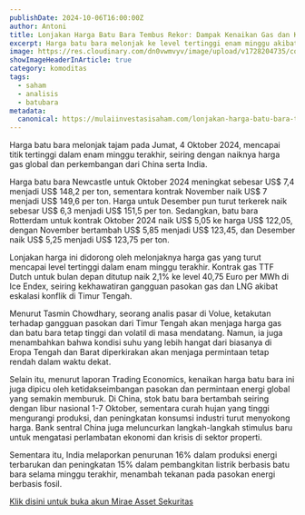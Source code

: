 ```yaml
---
publishDate: 2024-10-06T16:00:00Z
author: Antoni
title: Lonjakan Harga Batu Bara Tembus Rekor: Dampak Kenaikan Gas dan Krisis Energi Global
excerpt: Harga batu bara melonjak ke level tertinggi enam minggu akibat kenaikan harga gas, ketegangan di Timur Tengah, dan peningkatan permintaan dari China dan India.
image: https://res.cloudinary.com/dn0vwmvyv/image/upload/v1728204735/coal-moving-along-conveyor-belt_mmdzya.jpg
showImageHeaderInArticle: true
category: komoditas
tags:
  - saham
  - analisis
  - batubara
metadata:
  canonical: https://mulaiinvestasisaham.com/lonjakan-harga-batu-bara-tembus-rekor
---
```


Harga batu bara melonjak tajam pada Jumat, 4 Oktober 2024, mencapai titik tertinggi dalam enam minggu terakhir, seiring dengan naiknya harga gas global dan perkembangan dari China serta India.

Harga batu bara Newcastle untuk Oktober 2024 meningkat sebesar US$ 7,4 menjadi US$ 148,2 per ton, sementara kontrak November naik US$ 7 menjadi US$ 149,6 per ton. Harga untuk Desember pun turut terkerek naik sebesar US$ 6,3 menjadi US$ 151,5 per ton. Sedangkan, batu bara Rotterdam untuk kontrak Oktober 2024 naik US$ 5,05 ke harga US$ 122,05, dengan November bertambah US$ 5,85 menjadi US$ 123,45, dan Desember naik US$ 5,25 menjadi US$ 123,75 per ton.

Lonjakan harga ini didorong oleh melonjaknya harga gas yang turut mencapai level tertinggi dalam enam minggu terakhir. Kontrak gas TTF Dutch untuk bulan depan ditutup naik 2,1% ke level 40,75 Euro per MWh di Ice Endex, seiring kekhawatiran gangguan pasokan gas dan LNG akibat eskalasi konflik di Timur Tengah.

Menurut Tasmin Chowdhary, seorang analis pasar di Volue, ketakutan terhadap gangguan pasokan dari Timur Tengah akan menjaga harga gas dan batu bara tetap tinggi dan volatil di masa mendatang. Namun, ia juga menambahkan bahwa kondisi suhu yang lebih hangat dari biasanya di Eropa Tengah dan Barat diperkirakan akan menjaga permintaan tetap rendah dalam waktu dekat.

Selain itu, menurut laporan Trading Economics, kenaikan harga batu bara ini juga dipicu oleh ketidakseimbangan pasokan dan permintaan energi global yang semakin memburuk. Di China, stok batu bara bertambah seiring dengan libur nasional 1-7 Oktober, sementara curah hujan yang tinggi mengurangi produksi, dan peningkatan konsumsi industri turut menyokong harga. Bank sentral China juga meluncurkan langkah-langkah stimulus baru untuk mengatasi perlambatan ekonomi dan krisis di sektor properti.

Sementara itu, India melaporkan penurunan 16% dalam produksi energi terbarukan dan peningkatan 15% dalam pembangkitan listrik berbasis batu bara selama minggu terakhir, menambah tekanan pada pasokan energi berbasis fosil.

[Klik disini untuk buka akun Mirae Asset Sekuritas](https://login.miraeasset.co.id/registration/oe?referralcode=3103138)
